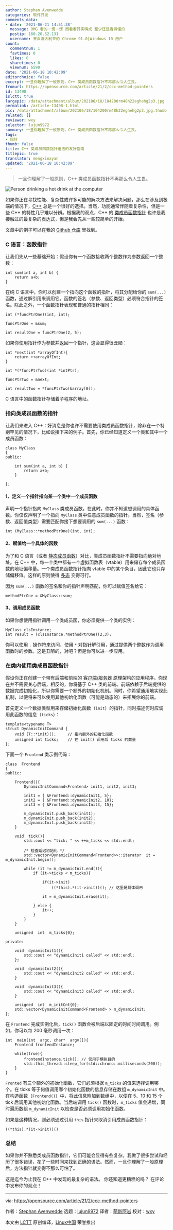 ```yaml
---
author: Stephan Avenwedde
categories: 软件开发
comments_data:
- date: '2021-06-21 14:51:38'
  message: OMG 看的一愣一愣 西看看其实嗨成 至少还是看得懂的
  postip: 160.20.52.131
  username: 来自澳大利亚的 Chrome 91.0|Windows 10 用户
count:
  commentnum: 1
  favtimes: 0
  likes: 0
  sharetimes: 0
  viewnum: 6590
date: '2021-06-18 10:42:09'
editorchoice: false
excerpt: 一旦你理解了一般原则，C++ 类成员函数指针不再那么令人生畏。
fromurl: https://opensource.com/article/21/2/ccc-method-pointers
id: 13498
islctt: true
largepic: /data/attachment/album/202106/18/104200rm48h22eghehg2p3.jpg
permalink: /article-13498-1.html
pic: /data/attachment/album/202106/18/104200rm48h22eghehg2p3.jpg.thumb.jpg
related: []
reviewer: wxy
selector: lujun9972
summary: 一旦你理解了一般原则，C++ 类成员函数指针不再那么令人生畏。
tags:
- 指针
thumb: false
title: C++ 类成员函数指针语法的友好指南
titlepic: true
translator: mengxinayan
updated: '2021-06-18 10:42:09'
---
```



> 
> 一旦你理解了一般原则，C++ 类成员函数指针不再那么令人生畏。
> 
> 
> 


![](/data/attachment/album/202106/18/104200rm48h22eghehg2p3.jpg "Person drinking a hot drink at the computer")


如果你正在寻找性能、复杂性或许多可能的解决方法来解决问题，那么在涉及到极端的情况下，[C++](https://en.wikipedia.org/wiki/C++) 总是一个很好的选择。当然，功能通常伴随着复杂性，但是一些 C++ 的特性几乎难以分辨。根据我的观点，C++ 的 [类成员函数指针](https://en.wikipedia.org/wiki/Function_pointer#Method_pointers) 也许是我接触过的最复杂的表达式，但是我会先从一些较简单的开始。


文章中的例子可以在我的 [Github 仓库](https://github.com/hANSIc99/worst_possible_syntax) 里找到。


### C 语言：函数指针


让我们先从一些基础开始：假设你有一个函数接收两个整数作为参数返回一个整数：



```
int sum(int a, int b) {
    return a+b;
}

```

在纯 C 语言中，你可以创建一个指向这个函数的指针，将其分配给你的 `sum(...)` 函数，通过解引用来调用它。函数的签名（参数、返回类型）必须符合指针的签名。除此之外，一个函数指针表现和普通的指针相同：



```
int (*funcPtrOne)(int, int);

funcPtrOne = &sum;

int resultOne = funcPtrOne(2, 5);

```

如果你使用指针作为参数并返回一个指针，这会显得很丑陋：



```
int *next(int *arrayOfInt){
    return ++arrayOfInt;
}

int *(*funcPtrTwo)(int *intPtr);

funcPtrTwo = &next;

int resultTwo = *funcPtrTwo(&array[0]);

```

C 语言中的函数指针存储着子程序的地址。


### 指向类成员函数的指针


让我们来进入 C++：好消息是你也许不需要使用类成员函数指针，除非在一个特别罕见的情况下，比如说接下来的例子。首先，你已经知道定义一个类和其中一个成员函数：



```
class MyClass
{
public:

    int sum(int a, int b) {
        return a+b;
    }

};

```

#### 1、定义一个指针指向某一个类中一个成员函数


声明一个指针指向 `MyClass` 类成员函数。在此时，你并不知道想调用的具体函数。你仅仅声明了一个指向 `MyClass` 类中任意成员函数的指针。当然，签名（参数、返回值类型）需要匹配你接下想要调用的 `sum(...)` 函数：



```
int (MyClass::*methodPtrOne)(int, int);

```

#### 2、赋值给一个具体的函数


为了和 C 语言（或者 [静态成员函数](https://en.wikipedia.org/wiki/Static_(keyword)#Static_method)）对比，类成员函数指针不需要指向绝对地址。在 C++ 中，每一个类中都有一个虚拟函数表（vtable）用来储存每个成员函数的地址偏移量。一个类成员函数指针指向 vtable 中的某个条目，因此它也只存储偏移值。这样的原则使得 [多态](https://en.wikipedia.org/wiki/Dynamic_dispatch) 变得可行。


因为 `sum(...)` 函数的签名和你的指针声明匹配，你可以赋值签名给它：



```
methodPtrOne = &MyClass::sum;

```

#### 3、调用成员函数


如果你想使用指针调用一个类成员函，你必须提供一个类的实例：



```
MyClass clsInstance;
int result = (clsInstance.*methodPtrOne)(2,3);

```

你可以使用 `.` 操作符来访问，使用 `*` 对指针解引用，通过提供两个整数作为调用函数时的参数。这是丑陋的，对吧？但是你可以进一步应用。


### 在类内使用类成员函数指针


假设你正在创建一个带有后端和前端的 [客户端/服务器](https://en.wikipedia.org/wiki/Client%E2%80%93server_model) 原理架构的应用程序。你现在并不需要关心后端，相反的，你将基于 C++ 类的前端。前端依赖于后端提供的数据完成初始化，所以你需要一个额外的初始化机制。同时，你希望通用地实现此机制，以便将来可以使用其他初始化函数（可能是动态的）来拓展你的前端。


首先定义一个数据类型用来存储初始化函数（`init`）的指针，同时描述何时应调用此函数的信息（`ticks`）：



```
template<typename T>
struct DynamicInitCommand {
    void (T::*init)();     // 指向额外的初始化函数
    unsigned int ticks;    // 在 init() 调用后 ticks 的数量
};

```

下面一个 `Frontend` 类示例代码：



```
class  Frontend
{
public:

    Frontend(){
        DynamicInitCommand<Frontend> init1, init2, init3;

        init1 = { &Frontend::dynamicInit1, 5};
        init2 = { &Frontend::dynamicInit2, 10};
        init3 = { &Frontend::dynamicInit3, 15};

        m_dynamicInit.push_back(init1);
        m_dynamicInit.push_back(init2);
        m_dynamicInit.push_back(init3);
    }
   
    void  tick(){
        std::cout << "tick: " << ++m_ticks << std::endl;
       
        /* 检查延迟初始化 */
        std::vector<DynamicInitCommand<Frontend>>::iterator  it = m_dynamicInit.begin();

        while (it != m_dynamicInit.end()){
            if (it->ticks < m_ticks){
                 
                if(it->init)
                    ((*this).*(it->init))(); // 这里是具体调用

                it = m_dynamicInit.erase(it);

            } else {
                it++;
            }
        }
    }
   
    unsigned  int  m_ticks{0};
   
private:

    void  dynamicInit1(){
        std::cout << "dynamicInit1 called" << std::endl;
    };

    void  dynamicInit2(){
        std::cout << "dynamicInit2 called" << std::endl;
    }

    void  dynamicInit3(){
        std::cout << "dynamicInit3 called" << std::endl;
    }

    unsigned  int  m_initCnt{0};
    std::vector<DynamicInitCommand<Frontend> > m_dynamicInit;
};

```

在 `Frontend` 完成实例化后，`tick()` 函数会被后端以固定的时间时间调用。例如，你可以每 200 毫秒调用一次：



```
int  main(int  argc, char*  argv[]){
    Frontend frontendInstance;

    while(true){
        frontendInstance.tick(); // 仅用于模拟目的
        std::this_thread::sleep_for(std::chrono::milliseconds(200));
    }
}

```

`Fronted` 有三个额外的初始化函数，它们必须根据 `m_ticks` 的值来选择调用哪个。在 ticks 等于何值调用哪个初始化函数的信息存储在数组 `m_dynamicInit` 中。在构造函数（`Frontend()`）中，将此信息附加到数组中，以便在 5、10 和 15 个 tick 后调用其他初始化函数。当后端调用 `tick()` 函数时，`m_ticks` 值会递增，同时遍历数组 `m_dynamicInit` 以检查是否必须调用初始化函数。


如果是这种情况，则必须通过引用 `this` 指针来取消引用成员函数指针：



```
((*this).*(it->init))()

```

### 总结


如果你并不熟悉类成员函数指针，它们可能会显得有些复杂。我做了很多尝试和经历了很多错误，花了一些时间来找到正确的语法。然而，一旦你理解了一般原理后，方法指针就变得不那么可怕了。


这是迄今为止我在 C++ 中发现的最复杂的语法。 你还知道更糟糕的吗？ 在评论中发布你的观点！




---


via: <https://opensource.com/article/21/2/ccc-method-pointers>


作者：[Stephan Avenwedde](https://opensource.com/users/hansic99) 选题：[lujun9972](https://github.com/lujun9972) 译者：[萌新阿岩](https://github.com/mengxinayan) 校对：[wxy](https://github.com/wxy)


本文由 [LCTT](https://github.com/LCTT/TranslateProject) 原创编译，[Linux中国](https://linux.cn/) 荣誉推出
